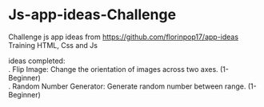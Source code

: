 # Js-app-ideas-Challenge
 Challenge js app ideas from https://github.com/florinpop17/app-ideas
 Training HTML, Css and Js
 
 ideas completed: <br>
 . Flip Image: Change the orientation of images across two axes.	(1-Beginner) <br>
 . Random Number Generator: Generate random number between range.	(1-Beginner)
